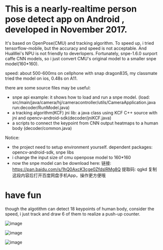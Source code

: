  # This is a nearly-realtime person pose detect app on Android , developed in November 2017.  

It's based on OpenPose(CMU) and tracking algorithm. To speed up, i tried tensorflow-mobile, but the accuracy and speed is not acceptable. And HuaWei's NPU is not friendly to deverlopers. Fortunately,  snpe-1.6.0 surport caffe CNN models, so i just convert CMU's original model to a smaller snpe model(160*160).

speed: about 500-600ms on cellphone with snap dragon835, my classmate tried the model on ios, 0.48s on A11.

there are some source files may be useful:

- snpe api example: it shows how to load and run a snpe model. (load: src/main/java/camera/hj/cameracontroller/utils/CameraApplication.java  run:decoder/RunModel.java)
- a tracking algorithm(KCF) jni lib: a java class using KCF C++ source with jni and opencv-android-sdk(decoder/jniKCF.java)
- a scripts to connect the keypoint from CNN output heatmaps to a human body (decoder/common.java)

Notice:
- the project need to setup environment yourself. dependent packages: opencv-android-sdk, snpe libs
- i change the input size of cmu openpose model to 160*160
- now the snpe model can be download here: 链接: https://pan.baidu.com/s/1hQ0AxcK3cge0ZfdslRMg8Q 提取码: qgkd 复制这段内容后打开百度网盘手机App，操作更方便哦


# have fun

though the algotithm can detect 18 keypoints of human body, consider the speed, i just track and draw 6 of them to realize a push-up counter. 

![image](https://github.com/RuiZeWu/Android-OpenPose/blob/master/demo1-1.gif)

![image](https://github.com/RuiZeWu/Android-OpenPose/blob/master/demo1-1.gif)

![image](https://github.com/RuiZeWu/Android-OpenPose/blob/master/demo2-1.gif)



